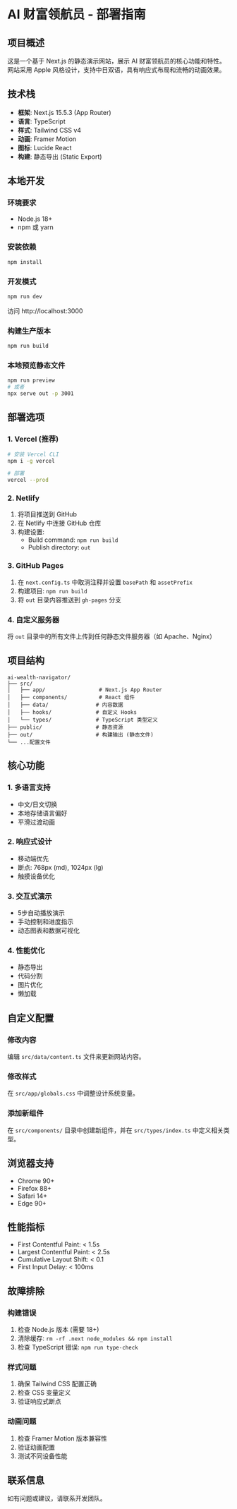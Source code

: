 # AI 财富领航员 - 部署指南

## 项目概述

这是一个基于 Next.js 的静态演示网站，展示 AI 财富领航员的核心功能和特性。网站采用 Apple 风格设计，支持中日双语，具有响应式布局和流畅的动画效果。

## 技术栈

- **框架**: Next.js 15.5.3 (App Router)
- **语言**: TypeScript
- **样式**: Tailwind CSS v4
- **动画**: Framer Motion
- **图标**: Lucide React
- **构建**: 静态导出 (Static Export)

## 本地开发

### 环境要求
- Node.js 18+ 
- npm 或 yarn

### 安装依赖
```bash
npm install
```

### 开发模式
```bash
npm run dev
```
访问 http://localhost:3000

### 构建生产版本
```bash
npm run build
```

### 本地预览静态文件
```bash
npm run preview
# 或者
npx serve out -p 3001
```

## 部署选项

### 1. Vercel (推荐)
```bash
# 安装 Vercel CLI
npm i -g vercel

# 部署
vercel --prod
```

### 2. Netlify
1. 将项目推送到 GitHub
2. 在 Netlify 中连接 GitHub 仓库
3. 构建设置:
   - Build command: `npm run build`
   - Publish directory: `out`

### 3. GitHub Pages
1. 在 `next.config.ts` 中取消注释并设置 `basePath` 和 `assetPrefix`
2. 构建项目: `npm run build`
3. 将 `out` 目录内容推送到 `gh-pages` 分支

### 4. 自定义服务器
将 `out` 目录中的所有文件上传到任何静态文件服务器（如 Apache、Nginx）

## 项目结构

```
ai-wealth-navigator/
├── src/
│   ├── app/                 # Next.js App Router
│   ├── components/          # React 组件
│   ├── data/               # 内容数据
│   ├── hooks/              # 自定义 Hooks
│   └── types/              # TypeScript 类型定义
├── public/                 # 静态资源
├── out/                    # 构建输出 (静态文件)
└── ...配置文件
```

## 核心功能

### 1. 多语言支持
- 中文/日文切换
- 本地存储语言偏好
- 平滑过渡动画

### 2. 响应式设计
- 移动端优先
- 断点: 768px (md), 1024px (lg)
- 触摸设备优化

### 3. 交互式演示
- 5步自动播放演示
- 手动控制和进度指示
- 动态图表和数据可视化

### 4. 性能优化
- 静态导出
- 代码分割
- 图片优化
- 懒加载

## 自定义配置

### 修改内容
编辑 `src/data/content.ts` 文件来更新网站内容。

### 修改样式
在 `src/app/globals.css` 中调整设计系统变量。

### 添加新组件
在 `src/components/` 目录中创建新组件，并在 `src/types/index.ts` 中定义相关类型。

## 浏览器支持

- Chrome 90+
- Firefox 88+
- Safari 14+
- Edge 90+

## 性能指标

- First Contentful Paint: < 1.5s
- Largest Contentful Paint: < 2.5s
- Cumulative Layout Shift: < 0.1
- First Input Delay: < 100ms

## 故障排除

### 构建错误
1. 检查 Node.js 版本 (需要 18+)
2. 清除缓存: `rm -rf .next node_modules && npm install`
3. 检查 TypeScript 错误: `npm run type-check`

### 样式问题
1. 确保 Tailwind CSS 配置正确
2. 检查 CSS 变量定义
3. 验证响应式断点

### 动画问题
1. 检查 Framer Motion 版本兼容性
2. 验证动画配置
3. 测试不同设备性能

## 联系信息

如有问题或建议，请联系开发团队。
